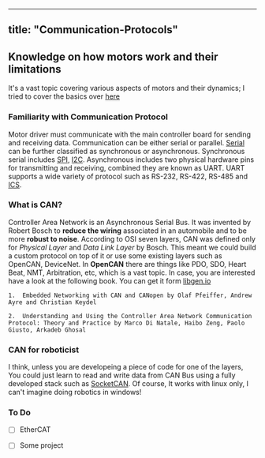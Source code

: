 

---
title: "Communication-Protocols"
---

 ## Knowledge on how motors work and their limitations ##

It's a vast topic covering various aspects of motors and their dynamics; I tried to cover the basics over [here](https://ajaygunalan.github.io/blog/notes/motor/motor.html) 



### Familiarity with Communication Protocol 

Motor driver must communicate with the main controller board for sending and receiving data. Communication can be either serial or parallel. [Serial](https://learn.sparkfun.com/tutorials/serial-communication/serial-intro) can be further classified as synchronous or asynchronous. Synchronous serial includes [SPI](https://learn.sparkfun.com/tutorials/serial-peripheral-interface-spi/all), [I2C](https://learn.sparkfun.com/tutorials/i2c/all). Asynchronous
includes two physical hardware pins for transmitting and receiving, combined they are known as UART. UART supports a wide variety of protocol such as RS-232, RS-422, RS-485 and [ICS](https://kondo-robot.com/w/wp-content/uploads/ICS3_5SoftwareManual_V1English.pdf).


### What is CAN? 

Controller Area Network is an Asynchronous Serial Bus. It was invented by Robert Bosch to **reduce the wiring** associated in an automobile and to be more **robust to noise**. According to OSI seven layers, CAN was defined only for *Physical Layer* and *Data Link Layer* by Bosch. This meant we could build a custom protocol on top of it or use some existing layers such as OpenCAN, DeviceNet. In **OpenCAN** there are things like  PDO, SDO, Heart Beat, NMT, Arbitration, etc, which is a vast topic.  In case, you are interested have a look at the following book. You can get it form [libgen.io](http://libgen.io/)


```
1.  Embedded Networking with CAN and CANopen by Olaf Pfeiffer, Andrew Ayre and Christian Keydel

2.  Understanding and Using the Controller Area Network Communication Protocol: Theory and Practice by Marco Di Natale, Haibo Zeng, Paolo Giusto, Arkadeb Ghosal
```


### CAN for roboticist 

I think, unless you are developeing a piece of code for one of the layers, You could just learn to read and write data from CAN Bus using a fully developed stack such as [SocketCAN](https://github.com/linux-can/can-utils). Of course, It works with linux only, I can't imagine doing robotics in windows!


### To Do
- [ ] EtherCAT
- [ ] Some project


<script defer src="https://cdn.commento.io/js/commento.js"></script>
<div id="commento"></div>